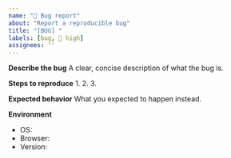 ```yaml
---
name: "🐛 Bug report"
about: "Report a reproducible bug"
title: "[BUG] "
labels: [bug, 🔴 high]
assignees: ''
---
```


**Describe the bug**
A clear, concise description of what the bug is.

**Steps to reproduce**
1. 
2. 
3. 

**Expected behavior**
What you expected to happen instead.

**Environment**
- OS:  
- Browser:  
- Version:  